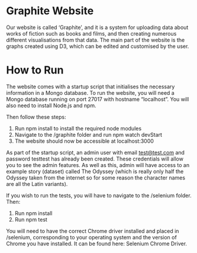 # Graphite Website
Our website is called ‘Graphite’, and it is a system for uploading data about works of fiction such as books and films, and then creating numerous different visualisations from that data. The main part of the website is the graphs created using D3, which can be edited and customised by the user.

# How to Run

The website comes with a startup script that initialises the necessary information in a Mongo database. To run the website, you will need a Mongo database running on port 27017 with hostname “localhost”. You will also need to install Node.js and npm.

Then follow these steps:

1. Run npm install to install the required node modules
2. Navigate to the /graphite folder and run npm watch devStart
3. The website should now be accessible at localhost:3000

As part of the startup script, an admin user with email test@test.com and password testtest has already been created. These credentials will allow you to see the admin features. As well as this, admin will have access to an example story (dataset) called The Odyssey (which is really only half the Odyssey taken from the internet so for some reason the character names are all the Latin variants).

If you wish to run the tests, you will have to navigate to the /selenium folder. Then:

1. Run npm install
2. Run npm test

You will need to have the correct Chrome driver installed and placed in /selenium, corresponding to your operating system and the version of Chrome you have installed. It can be found here: Selenium Chrome Driver.
